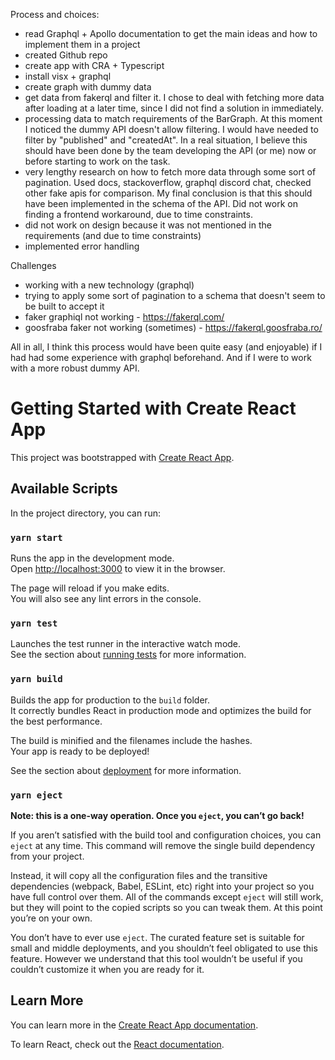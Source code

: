 Process and choices:

- read Graphql + Apollo documentation to get the main ideas and how to implement them in a project
- created Github repo
- create app with CRA + Typescript
- install visx + graphql
- create graph with dummy data
- get data from fakerql and filter it. I chose to deal with fetching more data after loading at a later time, since I
  did not find a solution in immediately.
- processing data to match requirements of the BarGraph. At this moment I noticed the dummy API doesn't allow filtering.
  I would have needed to filter by "published" and "createdAt". In a real situation, I believe this should have been
  done by the team developing the API (or me) now or before starting to work on the task.
- very lengthy research on how to fetch more data through some sort of pagination. Used docs, stackoverflow, graphql
  discord chat, checked other fake apis for comparison. My final conclusion is that this should have been implemented in
  the schema of the API. Did not work on finding a frontend workaround, due to time constraints.
- did not work on design because it was not mentioned in the requirements (and due to time constraints)
- implemented error handling

Challenges

- working with a new technology (graphql)
- trying to apply some sort of pagination to a schema that doesn't seem to be built to accept it
- faker graphiql not working - https://fakerql.com/
- goosfraba faker not working (sometimes) - https://fakerql.goosfraba.ro/

All in all, I think this process would have been quite easy (and enjoyable) if I had had some experience with graphql
beforehand. And if
I were to work with a more robust dummy API.

# Getting Started with Create React App

This project was bootstrapped with [Create React App](https://github.com/facebook/create-react-app).

## Available Scripts

In the project directory, you can run:

### `yarn start`

Runs the app in the development mode.\
Open [http://localhost:3000](http://localhost:3000) to view it in the browser.

The page will reload if you make edits.\
You will also see any lint errors in the console.

### `yarn test`

Launches the test runner in the interactive watch mode.\
See the section about [running tests](https://facebook.github.io/create-react-app/docs/running-tests) for more
information.

### `yarn build`

Builds the app for production to the `build` folder.\
It correctly bundles React in production mode and optimizes the build for the best performance.

The build is minified and the filenames include the hashes.\
Your app is ready to be deployed!

See the section about [deployment](https://facebook.github.io/create-react-app/docs/deployment) for more information.

### `yarn eject`

**Note: this is a one-way operation. Once you `eject`, you can’t go back!**

If you aren’t satisfied with the build tool and configuration choices, you can `eject` at any time. This command will
remove the single build dependency from your project.

Instead, it will copy all the configuration files and the transitive dependencies (webpack, Babel, ESLint, etc) right
into your project so you have full control over them. All of the commands except `eject` will still work, but they will
point to the copied scripts so you can tweak them. At this point you’re on your own.

You don’t have to ever use `eject`. The curated feature set is suitable for small and middle deployments, and you
shouldn’t feel obligated to use this feature. However we understand that this tool wouldn’t be useful if you couldn’t
customize it when you are ready for it.

## Learn More

You can learn more in
the [Create React App documentation](https://facebook.github.io/create-react-app/docs/getting-started).

To learn React, check out the [React documentation](https://reactjs.org/).
